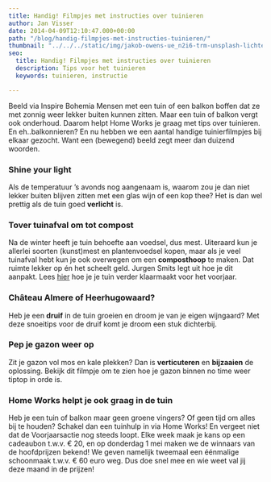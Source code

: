 ```yaml
---
title: Handig! Filmpjes met instructies over tuinieren
author: Jan Visser
date: 2014-04-09T12:10:47.000+00:00
path: "/blog/handig-filmpjes-met-instructies-tuinieren/"
thumbnail: "../../../static/img/jakob-owens-ue_n2i6-trm-unsplash-lichter.jpg"
seo:
  title: Handig! Filmpjes met instructies over tuinieren
  description: Tips voor het tuinieren
  keywords: tuinieren, instructie

---
```

Beeld via Inspire Bohemia Mensen met een tuin of een balkon boffen dat ze met zonnig weer lekker buiten kunnen zitten. Maar een tuin of balkon vergt ook onderhoud. Daarom helpt Home Works je graag met tips over tuinieren. En eh..balkonnieren? En nu hebben we een aantal handige tuinierfilmpjes bij elkaar gezocht. Want een (bewegend) beeld zegt meer dan duizend woorden.

### Shine your light

Als de temperatuur ’s avonds nog aangenaam is, waarom zou je dan niet lekker buiten blijven zitten met een glas wijn of een kop thee? Het is dan wel prettig als de tuin goed **verlicht** is.

### Tover tuinafval om tot compost

Na de winter heeft je tuin behoefte aan voedsel, dus mest. Uiteraard kun je allerlei soorten (kunst)mest en plantenvoedsel kopen, maar als je veel tuinafval hebt kun je ook overwegen om een **composthoop** te maken. Dat ruimte lekker op én het scheelt geld. Jurgen Smits legt uit hoe je dit aanpakt. Lees [hier](https://www.homeworks.nl/blog/maak-je-tuin-klaar-voor-het-voorjaar/ "Maak je tuin klaar voor het voorjaar") hoe je je tuin verder klaarmaakt voor het voorjaar.

### Château Almere of Heerhugowaard?

Heb je een **druif** in de tuin groeien en droom je van je eigen wijngaard? Met deze snoeitips voor de druif komt je droom een stuk dichterbij.

### Pep je gazon weer op

Zit je gazon vol mos en kale plekken? Dan is **verticuteren** en **bijzaaien** de oplossing. Bekijk dit filmpje om te zien hoe je gazon binnen no time weer tiptop in orde is.

### Home Works helpt je ook graag in de tuin

Heb je een tuin of balkon maar geen groene vingers? Of geen tijd om alles bij te houden? Schakel dan een tuinhulp in via Home Works! En vergeet niet dat de  Voorjaarsactie nog steeds loopt. Elke week maak je kans op een cadeaubon t.w.v. € 20, en op donderdag 1 mei maken we de winnaars van de hoofdprijzen bekend! We geven namelijk tweemaal een éénmalige schoonmaak t.w.v. € 60 euro weg. Dus doe snel mee en wie weet val jij deze maand in de prijzen!